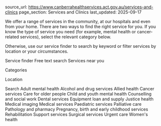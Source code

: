 source_url: https://www.canberrahealthservices.act.gov.au/services-and-clinics
page_section: Services and Clinics
last_updated: 2025-09-17


We offer a range of services in the community, at our hospitals and even from your home.
There are two ways to find the right service for you. If you know the type of service you need (for example, mental health or cancer-related services), select the relevant category below.

Otherwise, use our service finder to search by keyword or filter services by location or your circumstances.

Service finder
Free text search
Services near you

Categories

Location

 Search
Adult mental health
Alcohol and drug services
Allied health
Cancer services
Care for older people
Child and youth mental health
Counselling and social work
Dental services
Equipment loan and supply
Justice health
Medical imaging
Medical services
Paediatric services
Palliative care
Pathology and pharmacy
Pregnancy, birth and early childhood services
Rehabilitation
Support services
Surgical services
Urgent care
Women's health